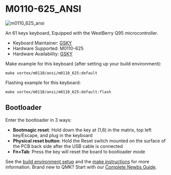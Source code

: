 # M0110-625_ANSI 
![m0110_625_ansi](https://i.imgur.com/mofis1Vh.png)

An 61 keys keyboard, Equipped with the WestBerry Q95 microcontroller.

* Keyboard Maintainer: [GSKY](https://github.com/gksygithub)
* Hardware Supported: M0110-625
* Hardware Availability: [GSKY](https://github.com/gskygithub/M0110_625_ansi)

Make example for this keyboard (after setting up your build environment):

    make vortex/m0110/ansi/m0110_625:default

Flashing example for this keyboard:

    make vortex/m0110/ansi/m0110_625:default:flash

## Bootloader
Enter the bootloader in 3 ways:
* **Bootmagic reset**: Hold down the key at (1,6) in the matrix, top left key/Escape, and plug in the keyboard
* **Physical reset button**: Hold the Reset switch mounted on the surface of the PCB back side after the USB cable is connected
* **Fn+Tab**: Press the key will reset the board to bootloader mode

See the [build environment setup](https://docs.qmk.fm/#/getting_started_build_tools) and the [make instructions](https://docs.qmk.fm/#/getting_started_make_guide) for more information. Brand new to QMK? Start with our [Complete Newbs Guide](https://docs.qmk.fm/#/newbs).
